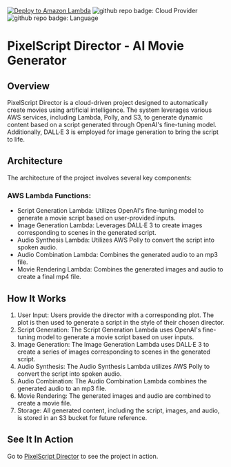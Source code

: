 [![Deploy to Amazon Lambda](https://github.com/daminals/PixelScript-Director/actions/workflows/aws.yml/badge.svg)](https://github.com/daminals/PixelScript-Director/actions/workflows/aws.yml) ![github repo badge: Cloud Provider](https://img.shields.io/badge/Cloud%20Provider-AWS-181717?color=orange) ![github repo badge: Language](https://img.shields.io/badge/Language-Python-181717?color=blue)
# PixelScript Director - AI Movie Generator

## Overview

PixelScript Director is a cloud-driven project designed to automatically create movies using artificial intelligence. The system leverages various AWS services, including Lambda, Polly, and S3, to generate dynamic content based on a script generated through OpenAI's fine-tuning model. Additionally, DALL·E 3 is employed for image generation to bring the script to life.

## Architecture

The architecture of the project involves several key components:

### AWS Lambda Functions:
- Script Generation Lambda: Utilizes OpenAI's fine-tuning model to generate a movie script based on user-provided inputs.
- Image Generation Lambda: Leverages DALL·E 3 to create images corresponding to scenes in the generated script.
- Audio Synthesis Lambda: Utilizes AWS Polly to convert the script into spoken audio.
- Audio Combination Lambda: Combines the generated audio to an mp3 file.
- Movie Rendering Lambda: Combines the generated images and audio to create a final mp4 file.

## How It Works

1. User Input: Users provide the director with a corresponding plot. The plot is then used to generate a script in the style of their chosen director.
2. Script Generation:
The Script Generation Lambda uses OpenAI's fine-tuning model to generate a movie script based on user inputs.
3. Image Generation:
The Image Generation Lambda uses DALL·E 3 to create a series of images corresponding to scenes in the generated script.
4. Audio Synthesis:
The Audio Synthesis Lambda utilizes AWS Polly to convert the script into spoken audio.
5.  Audio Combination:
The Audio Combination Lambda combines the generated audio to an mp3 file.
6. Movie Rendering:
The generated images and audio are combined to create a movie file.
7. Storage:
All generated content, including the script, images, and audio, is stored in an S3 bucket for future reference.

## See It In Action

Go to [PixelScript Director](http://ams560-web.s3-website-us-east-1.amazonaws.com/) to see the project in action.